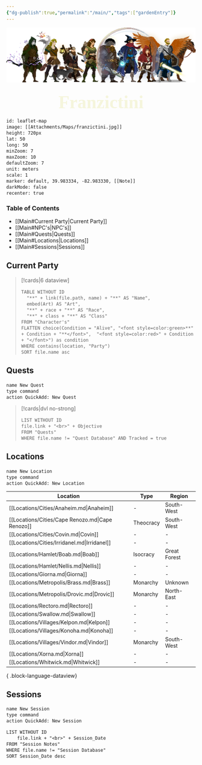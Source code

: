 ```yaml
---
{"dg-publish":true,"permalink":"/main/","tags":["gardenEntry"]}
---
```



![Bad Company.png](/img/user/Attachments/Bad%20Company.png)
<font size="10px" style="font-family: Segoe Print" color=beige><center>**Franzictini**</center></font>
```leaflet
id: leaflet-map
image: [[Attachments/Maps/franzictini.jpg]]
height: 720px
lat: 50
long: 50
minZoom: 7
maxZoom: 10
defaultZoom: 7
unit: meters
scale: 1
marker: default, 39.983334, -82.983330, [[Note]]
darkMode: false
recenter: true
```


### Table of Contents

- [[Main#Current Party\|Current Party]]
- [[Main#NPC's\|NPC's]]
- [[Main#Quests\|Quests]]
- [[Main#Locations\|Locations]]
- [[Main#Sessions\|Sessions]]

## Current Party
>[!cards|6 dataview] 
>``` dataview
>TABLE WITHOUT ID
>	"**" + link(file.path, name) + "**" AS "Name",
>	embed(Art) AS "Art",
>	"**" + race + "**" AS "Race",
>	"**" + class + "**" AS "Class"
>FROM "Character's"
>FLATTEN choice(Condition = "Alive", "<font style=color:green>**" + Condition + "**</font>",  "<font style=color:red>" + Condition + "</font>") as condition
>WHERE contains(location, "Party")
>SORT file.name asc

## Quests
``` button
name New Quest
type command
action QuickAdd: New Quest
```
>[!cards|dvl no-strong]
>``` dataview
>LIST WITHOUT ID
>file.link + "<br>" + Objective 
>FROM "Quests" 
>WHERE file.name != "Quest Database" AND Tracked = true
>```

## Locations
```button
name New Location
type command
action QuickAdd: New Location
```

| Location                                         | Type      | Region       |
| ------------------------------------------------ | --------- | ------------ |
| [[Locations/Cities/Anaheim.md\|Anaheim]]         | \-        | South-West   |
| [[Locations/Cities/Cape Renozo.md\|Cape Renozo]] | Theocracy | South-West   |
| [[Locations/Cities/Covin.md\|Covin]]             | \-        | \-           |
| [[Locations/Cities/Irridanel.md\|Irridanel]]     | \-        | \-           |
| [[Locations/Hamlet/Boab.md\|Boab]]               | Isocracy  | Great Forest |
| [[Locations/Hamlet/Nellis.md\|Nellis]]           | \-        | \-           |
| [[Locations/Giorna.md\|Giorna]]                  | \-        | \-           |
| [[Locations/Metropolis/Brass.md\|Brass]]         | Monarchy  | Unknown      |
| [[Locations/Metropolis/Drovic.md\|Drovic]]       | Monarchy  | North-East   |
| [[Locations/Rectoro.md\|Rectoro]]                | \-        | \-           |
| [[Locations/Swallow.md\|Swallow]]                | \-        | \-           |
| [[Locations/Villages/Kelpon.md\|Kelpon]]         | \-        | \-           |
| [[Locations/Villages/Konoha.md\|Konoha]]         | \-        | \-           |
| [[Locations/Villages/Vindor.md\|Vindor]]         | Monarchy  | South-West   |
| [[Locations/Xorna.md\|Xorna]]                    | \-        | \-           |
| [[Locations/Whitwick.md\|Whitwick]]              | \-        | \-           |

{ .block-language-dataview}

## Sessions
```button
name New Session
type command
action QuickAdd: New Session
```
``` dataview
LIST WITHOUT ID
	file.link + "<br>" + Session_Date
FROM "Session Notes" 
WHERE file.name != "Session Database"
SORT Session_Date desc
```